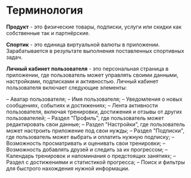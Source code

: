 # Терминология

**<span id="product">Продукт</span>** - это физические товары, подписки, услуги или скидки как собственные так и партнёрские.

**<span id="sportick">Спортик</span>** - это единица виртуальной валюты в приложении. Зарабатывается в результате выполнения поставленных спортивных задач.

**<span id="user_lk">Личный кабинет пользователя</span>** - это персональная страница в приложении, где пользователь может управлять своими данными, настройками, подписками и активностью. Личный кабинет пользователя включает следующие элементы:

– Аватар пользователя;
– Имя пользователя;
– Уведомления о новых сообщениях, событиях и достижениях;
– Лента активности пользователя, включая тренировки, достижения и отзывы от других пользователей;
– Раздел "Профиль", где пользователь может редактировать свои данные;
– Раздел "Настройки", где пользователь может настроить приложение под свои нужды;
– Раздел "Подписки", где пользователь может выбрать и оплатить нужную подписку;
– Возможность просматривать и оценивать свои тренировки;
– Возможность добавлять друзей и следить за их прогрессом;
– Календарь тренировок и напоминания о предстоящих занятиях;
– Раздел с достижениями и статистикой прогресса;
– Поиск и фильтры для быстрого нахождения нужной информации.
